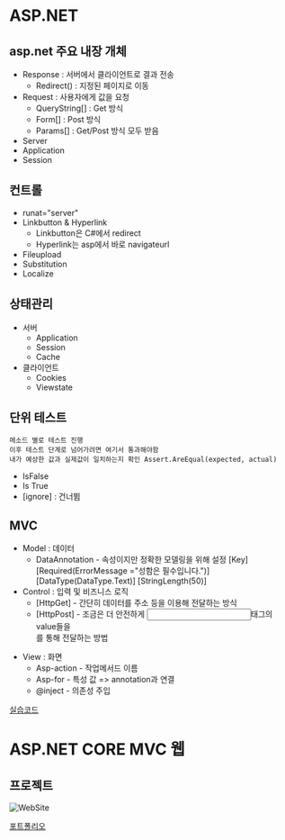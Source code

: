# ASP.NET

## asp.net 주요 내장 개체
- Response
    : 서버에서 클라이언트로 결과 전송
    - Redirect() : 지정된 페이지로 이동
- Request
    : 사용자에게 값을 요청
    - QueryString[] : Get 방식
    - Form[] : Post 방식
    - Params[] : Get/Post 방식 모두 받음
- Server
- Application
- Session

## 컨트롤
- runat="server"
- Linkbutton & Hyperlink
    - Linkbutton은 C#에서 redirect
    - Hyperlink는 asp에서 바로 navigateurl
- Fileupload
- Substitution
- Localize

## 상태관리
- 서버 
    - Application
    - Session
    - Cache
- 클라이언트
    - Cookies
    - Viewstate

## 단위 테스트
    메소드 별로 테스트 진행
    이후 테스트 단계로 넘어가려면 여기서 통과해야함
    내가 예상한 값과 실제값이 일치하는지 확인 Assert.AreEqual(expected, actual)
- IsFalse
- Is True
- [ignore] : 건너뜀

## MVC
- Model : 데이터
    - DataAnnotation - 속성이지만 정확한 모델링을 위해 설정
        [Key]
        [Required(ErrorMessage ="성함은 필수입니다.")]
        [DataType(DataType.Text)]
        [StringLength(50)]
- Control : 입력 및 비즈니스 로직
    - [HttpGet] - 간단히 데이터를 주소 등을 이용해 전달하는 방식
    - [HttpPost] - 조금은 더 안전하게 <input>태그의 value들을 <form method="post">를 통해 전달하는 방법
- View : 화면
    - Asp-action - 작업메서드 이름
    - Asp-for - 특성 값
        => annotation과 연결
    - @inject - 의존성 주입

[실습코드](https://github.com/choiyeonseong/StudyAspNet21/tree/main/HelloAspNet)

# ASP.NET CORE MVC 웹
## 프로젝트

![WebSite](https://github.com/choiyeonseong/StudyAspNet21/tree/main/ref_img/portpolio.png")

[포트폴리오](https://github.com/choiyeonseong/StudyAspNet21/tree/main/MyPortpolio/PortpolioWeb)
